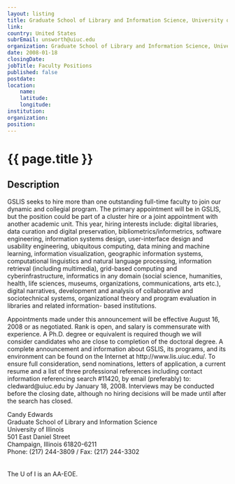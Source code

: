 ```yaml
---
layout: listing
title: Graduate School of Library and Information Science, University of Illinois at Urbana-Champaign - Faculty Positions
link:
country: United States
subrEmail: unsworth@uiuc.edu
organization: Graduate School of Library and Information Science, University of Illinois at Urbana-Champaign 
date: 2008-01-18
closingDate: 
jobTitle: Faculty Positions
published: false
postdate:
location:
	name: 
	latitude: 
	longitude: 
institution: 
organization: 
position: 
--- 
```



# {{ page.title }}

## Description



<p>GSLIS seeks to hire more than one outstanding full-time faculty to join our dynamic and collegial program.  The primary appointment will be in GSLIS, but the position could be part of a cluster hire or a joint appointment with another academic unit.  This year, hiring interests include:  digital libraries, data curation and digital preservation, bibliometrics/informetrics, software engineering, information systems design, user-interface design and usability engineering, ubiquitous computing, data mining and machine learning, information visualization, geographic information systems, computational linguistics and natural language processing, information retrieval (including multimedia), grid-based computing and cyberinfrastructure, informatics in any domain (social science, humanities, health, life sciences, museums, organizations, communications, arts etc.), digital narratives, development and analysis of collaborative and sociotechnical systems, organizational theory and program evaluation in libraries and related information- based institutions.</p>

<p>Appointments made under this announcement will be effective August 16, 2008 or as negotiated.    Rank is open, and salary is commensurate with experience.  A Ph.D. degree or equivalent is required though we will consider candidates who are close to completion of the doctoral degree.  A complete announcement and information about GSLIS, its programs, and its environment can be found on the Internet at http://www.lis.uiuc.edu/.  To ensure full consideration, send nominations, letters of application, a current resume and a list of three professional references including contact information referencing search #11420, by email (preferably) to: cledward@uiuc.edu by January 18, 2008.  Interviews may be conducted before the closing date, although no hiring decisions will be made until after the search has closed.</p>

<p>
Candy Edwards<br/>
Graduate School of Library and Information Science<br/>
University of Illinois<br/>
501 East Daniel Street<br/>
Champaign, Illinois 61820-6211<br/>
Phone:  (217) 244-3809 / Fax:  (217) 244-3302<br/>
<br/></br/>
The U of I is an AA-EOE.
</p>
